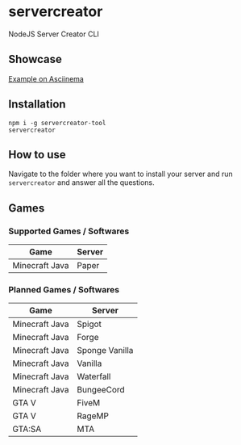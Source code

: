 # servercreator
NodeJS Server Creator CLI

## Showcase
[Example on Asciinema](https://asciinema.org/a/cGMrfGGgDncUQNyOEJb3Qxe8Y)

## Installation
```
npm i -g servercreator-tool
servercreator
```

## How to use
Navigate to the folder where you want to install your server and run `servercreator` and answer all the questions.

## Games
### Supported Games / Softwares
| Game           | Server |
|----------------|--------|
| Minecraft Java | Paper  |

### Planned Games / Softwares
| Game           | Server         |
|----------------|----------------|
| Minecraft Java | Spigot         |
| Minecraft Java | Forge          |
| Minecraft Java | Sponge Vanilla |
| Minecraft Java | Vanilla        |
| Minecraft Java | Waterfall      |
| Minecraft Java | BungeeCord     |
| GTA V          | FiveM          |
| GTA V          | RageMP         |
| GTA:SA         | MTA            |